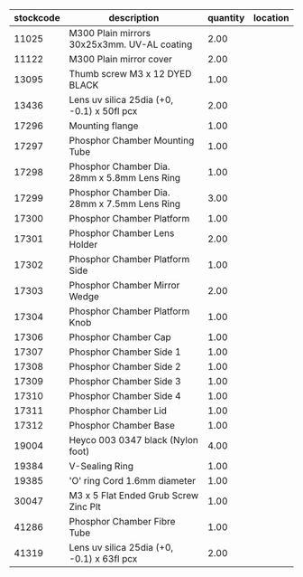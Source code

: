 |stockcode|description|quantity|location|
|---------|-----------|--------|--------|
|11025|M300 Plain mirrors 30x25x3mm.  UV-AL coating|2.00||
|11122|M300 Plain mirror cover|2.00||
|13095|Thumb screw M3 x 12 DYED BLACK|1.00||
|13436|Lens uv silica 25dia (+0, -0.1) x 50fl pcx|2.00||
|17296|Mounting flange|1.00||
|17297|Phosphor Chamber Mounting Tube|1.00||
|17298|Phosphor Chamber Dia. 28mm x 5.8mm Lens Ring|1.00||
|17299|Phosphor Chamber Dia. 28mm x 7.5mm Lens Ring|3.00||
|17300|Phosphor Chamber Platform|1.00||
|17301|Phosphor Chamber Lens Holder|2.00||
|17302|Phosphor Chamber Platform Side|1.00||
|17303|Phosphor Chamber Mirror Wedge|2.00||
|17304|Phosphor Chamber Platform Knob|1.00||
|17306|Phosphor Chamber Cap|1.00||
|17307|Phosphor Chamber Side 1|1.00||
|17308|Phosphor Chamber Side 2|1.00||
|17309|Phosphor Chamber Side 3|1.00||
|17310|Phosphor Chamber Side 4|1.00||
|17311|Phosphor Chamber Lid|1.00||
|17312|Phosphor Chamber Base|1.00||
|19004|Heyco 003 0347 black (Nylon foot)|4.00||
|19384|V-Sealing Ring|1.00||
|19385|'O' ring Cord 1.6mm diameter|1.00||
|30047|M3 x 5 Flat Ended Grub Screw Zinc Plt|1.00||
|41286|Phosphor Chamber Fibre Tube|1.00||
|41319|Lens uv silica 25dia (+0, -0.1) x 63fl pcx|2.00||
